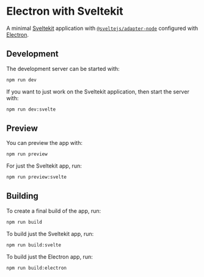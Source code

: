 # Electron with Sveltekit

A minimal [Sveltekit](kit.svelte.dev/) application with <code>[@sveltejs/adapter-node](https://www.npmjs.com/package/@sveltejs/adapter-node)</code> configured with [Electron](https://www.electronjs.org/).

## Development

The development server can be started with:

```bash
npm run dev
```

If you want to just work on the Sveltekit application, then start the server with:

```bash
npm run dev:svelte
```

## Preview

You can preview the app with:

```bash
npm run preview
```

For just the Sveltekit app, run:

```bash
npm run preview:svelte
```

## Building

To create a final build of the app, run:

```bash
npm run build
```

To build just the Sveltekit app, run:

```bash
npm run build:svelte
```

To build just the Electron app, run:

```bash
npm run build:electron
```
